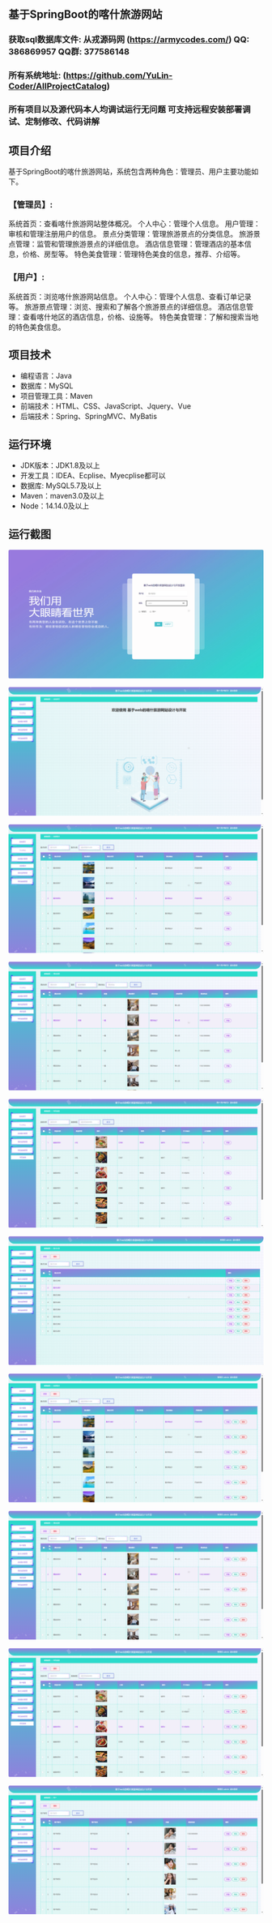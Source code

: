 ## 基于SpringBoot的喀什旅游网站

###  获取sql数据库文件: 从戎源码网 (https://armycodes.com/) QQ: 386869957 QQ群: 377586148
###  所有系统地址: (https://github.com/YuLin-Coder/AllProjectCatalog) 
###  所有项目以及源代码本人均调试运行无问题 可支持远程安装部署调试、定制修改、代码讲解

## 项目介绍
基于SpringBoot的喀什旅游网站，系统包含两种角色：管理员、用户主要功能如下。

### 【管理员】:
系统首页：查看喀什旅游网站整体概况。
个人中心：管理个人信息。
用户管理：审核和管理注册用户的信息。
景点分类管理：管理旅游景点的分类信息。
旅游景点管理：监管和管理旅游景点的详细信息。
酒店信息管理：管理酒店的基本信息，价格、房型等。
特色美食管理：管理特色美食的信息，推荐、介绍等。

### 【用户】:
系统首页：浏览喀什旅游网站信息。
个人中心：管理个人信息、查看订单记录等。
旅游景点管理：浏览、搜索和了解各个旅游景点的详细信息。
酒店信息管理：查看喀什地区的酒店信息，价格、设施等。
特色美食管理：了解和搜索当地的特色美食信息。

## 项目技术
- 编程语言：Java
- 数据库：MySQL
- 项目管理工具：Maven
- 前端技术：HTML、CSS、JavaScript、Jquery、Vue
- 后端技术：Spring、SpringMVC、MyBatis

## 运行环境
- JDK版本：JDK1.8及以上
- 开发工具：IDEA、Ecplise、Myecplise都可以
- 数据库: MySQL5.7及以上
- Maven：maven3.0及以上
- Node：14.14.0及以上

## 运行截图
![](screenshot/1.png)

![](screenshot/2.png)

![](screenshot/3.png)

![](screenshot/4.png)

![](screenshot/5.png)

![](screenshot/6.png)

![](screenshot/7.png)

![](screenshot/8.png)

![](screenshot/9.png)

![](screenshot/10.png)